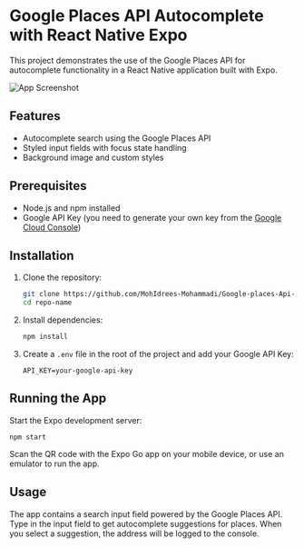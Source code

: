 # Google Places API Autocomplete with React Native Expo

This project demonstrates the use of the Google Places API for autocomplete functionality in a React Native application built with Expo.

![App Screenshot](https://res.cloudinary.com/dzobi6ntc/image/upload/v1721110309/mockup2_kouuga.jpg)

## Features

- Autocomplete search using the Google Places API
- Styled input fields with focus state handling
- Background image and custom styles

## Prerequisites

- Node.js and npm installed
- Google API Key (you need to generate your own key from the [Google Cloud Console](https://console.cloud.google.com/))

## Installation

1. Clone the repository:

    ```bash
    git clone https://github.com/MohIdrees-Mohammadi/Google-places-Api-using-React-Native-Expo.git
    cd repo-name
    ```

2. Install dependencies:

    ```bash
    npm install
    ```

3. Create a `.env` file in the root of the project and add your Google API Key:

    ```
    API_KEY=your-google-api-key
    ```

## Running the App

Start the Expo development server:


    npm start
   

Scan the QR code with the Expo Go app on your mobile device, or use an emulator to run the app.

## Usage

The app contains a search input field powered by the Google Places API. Type in the input field to get autocomplete suggestions for places. When you select a suggestion, the address will be logged to the console.
